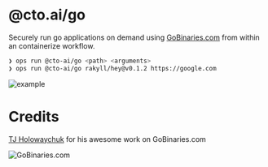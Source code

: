 # @cto.ai/go

Securely run go applications on demand using [GoBinaries.com](https://twitter.com/tjholowaychuk/status/1246113298082390016?s=21) from within an containerize workflow.

```bash
❯ ops run @cto-ai/go <path> <arguments>
❯ ops run @cto-ai/go rakyll/hey@v0.1.2 https://google.com
```
![example](example.gif)

# Credits

[TJ Holowaychuk](https://github.com/tj) for his awesome work on GoBinaries.com

![GoBinaries.com](https://cto.ai/blog/content/images/2020/04/On-demand-Golang-binaries_Blog-Headerv2.jpg)

